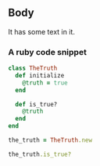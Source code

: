 ## Body

It has some text in it.

### A ruby code snippet

```ruby
class TheTruth
  def initialize
    @truth = true
  end

  def is_true?
    @truth
  end
end

the_truth = TheTruth.new

the_truth.is_true?
```